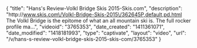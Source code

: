 {
    "title": "Hans's Review-Volkl Bridge Skis 2015-Skis.com",
    "description": "http:\/\/www.skis.com\/Volkl-Bridge-Skis-2015\/362645P,default,pd.html The Volkl Bridge is the epitome of what an all mountain ski is. The full rocker profile ma...",
    "videoid": "3765353",
    "date_created": "1411361071",
    "date_modified": "1418181993",
    "type": "captivate",
    "layout": "video",
    "url": "\/v\/hans-s-review-volkl-bridge-skis-2015-skis-com\/3765353"
}